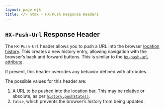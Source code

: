 ```yaml
---
layout: page.njk
title: </> htmx - HX-Push Response Headers
---
```


## `HX-Push-Url` Response Header

The `HX-Push-Url` header allows you to push a URL into the browser [location history](https://developer.mozilla.org/en-US/docs/Web/API/History_API).
This creates a new history entry, allowing navigation with the browser’s back and forward buttons.
This is similar to the [`hx-push-url` attribute](/attributes/hx-push-url).

If present, this header overrides any behavior defined with attributes.

The possible values for this header are:

1. A URL to be pushed into the location bar.
   This may be relative or absolute, as per [`history.pushState()`](https://developer.mozilla.org/en-US/docs/Web/API/History/pushState).
2. `false`, which prevents the browser’s history from being updated.
